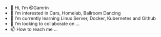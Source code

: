 - 👋 Hi, I’m @Gamrin
- 👀 I’m interested in Cars, Homelab, Ballroom Dancing
- 🌱 I’m currently learning Linux Server, Docker, Kubernetes and Github
- 💞️ I’m looking to collaborate on ...
- 📫 How to reach me ...

<!---
Gamrin/Gamrin is a ✨ special ✨ repository because its `README.md` (this file) appears on your GitHub profile.
You can click the Preview link to take a look at your changes.
--->
